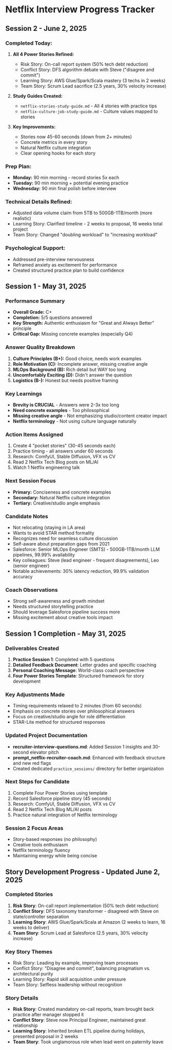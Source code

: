 # Netflix Interview Progress Tracker

## Session 2 - June 2, 2025

### Completed Today:
1. **All 4 Power Stories Refined:**
   - Risk Story: On-call report system (50% tech debt reduction)
   - Conflict Story: DFS algorithm debate with Steve ("disagree and commit")
   - Learning Story: AWS Glue/Spark/Scala mastery (3 techs in 2 weeks)
   - Team Story: Scrum Lead sacrifice (2.5 years, 30% velocity increase)

2. **Study Guides Created:**
   - `netflix-stories-study-guide.md` - All 4 stories with practice tips
   - `netflix-culture-job-study-guide.md` - Culture values mapped to stories

3. **Key Improvements:**
   - Stories now 45-60 seconds (down from 2+ minutes)
   - Concrete metrics in every story
   - Natural Netflix culture integration
   - Clear opening hooks for each story

### Prep Plan:
- **Monday:** 90 min morning - record stories 5x each
- **Tuesday:** 90 min morning + potential evening practice
- **Wednesday:** 90 min final polish before interview

### Technical Details Refined:
- Adjusted data volume claim from 5TB to 500GB-1TB/month (more realistic)
- Learning Story: Clarified timeline - 2 weeks to proposal, 16 weeks total project
- Team Story: Changed "doubling workload" to "increasing workload"

### Psychological Support:
- Addressed pre-interview nervousness
- Reframed anxiety as excitement for performance
- Created structured practice plan to build confidence

## Session 1 - May 31, 2025

### Performance Summary
- **Overall Grade:** C+
- **Completion:** 5/5 questions answered
- **Key Strength:** Authentic enthusiasm for "Great and Always Better" principle
- **Critical Gap:** Missing concrete examples (especially Q4)

### Answer Quality Breakdown
1. **Culture Principles (B+):** Good choice, needs work examples
2. **Role Motivation (C):** Incomplete answer, missing creative angle
3. **MLOps Background (B):** Rich detail but WAY too long
4. **Uncomfortably Exciting (D):** Didn't answer the question
5. **Logistics (B-):** Honest but needs positive framing

### Key Learnings
- **Brevity is CRUCIAL** - Answers were 2-3x too long
- **Need concrete examples** - Too philosophical
- **Missing creative angle** - Not emphasizing studio/content creator impact
- **Netflix terminology** - Not using culture language naturally

### Action Items Assigned
1. Create 4 "pocket stories" (30-45 seconds each)
2. Practice timing - all answers under 60 seconds
3. Research: ComfyUI, Stable Diffusion, VFX vs CV
4. Read 2 Netflix Tech Blog posts on ML/AI
5. Watch 1 Netflix engineering talk

### Next Session Focus
- **Primary:** Conciseness and concrete examples
- **Secondary:** Natural Netflix culture integration
- **Tertiary:** Creative/studio angle emphasis

### Candidate Notes
- Not relocating (staying in LA area)
- Wants to avoid STAR method formality
- Recognizes need for seamless culture discussion
- Self-aware about preparation gaps from 2021
- Salesforce: Senior MLOps Engineer (SMTS) - 500GB-1TB/month LLM pipelines, 99.99% availability
- Key colleagues: Steve (lead engineer - frequent disagreements), Leo (senior engineer)
- Notable achievements: 30% latency reduction, 99.9% validation accuracy

### Coach Observations
- Strong self-awareness and growth mindset
- Needs structured storytelling practice
- Should leverage Salesforce pipeline success more
- Missing excitement about creative tools impact

## Session 1 Completion - May 31, 2025

### Deliverables Created
1. **Practice Session 1**: Completed with 5 questions
2. **Detailed Feedback Document**: Letter grades and specific coaching
3. **Personal Coaching Message**: World-class coach perspective
4. **Four Power Stories Template**: Structured framework for story development

### Key Adjustments Made
- Timing requirements relaxed to 2 minutes (from 60 seconds)
- Emphasis on concrete stories over philosophical answers
- Focus on creative/studio angle for role differentiation
- STAR-Lite method for structured responses

### Updated Project Documentation
- **recruiter-interview-questions.md**: Added Session 1 insights and 30-second elevator pitch
- **prompt_netflix-recruiter-coach.md**: Enhanced with feedback structure and new red flags
- Created dedicated `practice_sessions/` directory for better organization

### Next Steps for Candidate
1. Complete Four Power Stories using template
2. Record Salesforce pipeline story (45 seconds)
3. Research: ComfyUI, Stable Diffusion, VFX vs CV
4. Read 2 Netflix Tech Blog ML/AI posts
5. Practice natural integration of Netflix terminology

### Session 2 Focus Areas
- Story-based responses (no philosophy)
- Creative tools enthusiasm
- Netflix terminology fluency
- Maintaining energy while being concise

## Story Development Progress - Updated June 2, 2025

### Completed Stories
1. **Risk Story**: On-call report implementation (50% tech debt reduction)
2. **Conflict Story**: DFS taxonomy transformer - disagreed with Steve on state/controller separation
3. **Learning Story**: AWS Glue/Spark/Scala at Amazon (2 weeks to learn, 16 weeks to deliver)
4. **Team Story**: Scrum Lead at Salesforce (2.5 years, 30% velocity increase)

### Key Story Themes
- Risk Story: Leading by example, improving team processes
- Conflict Story: "Disagree and commit", balancing pragmatism vs. architectural purity
- Learning Story: Rapid skill acquisition under pressure
- Team Story: Selfless leadership without recognition

### Story Details
- **Risk Story**: Created mandatory on-call reports, team brought back practice after manager stopped it
- **Conflict Story**: Steve now Principal Engineer, maintained great relationship
- **Learning Story**: Inherited broken ETL pipeline during holidays, presented proposal in 2 weeks
- **Team Story**: Took unglamorous role when lead went on paternity leave